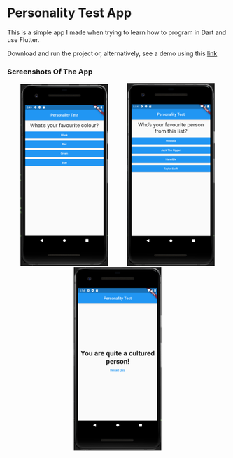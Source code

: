# Personality Test App

This is a simple app I made when trying to learn how to program in Dart and use Flutter. 

Download and run the project or, alternatively, see a demo using this [link](https://drive.google.com/file/d/1oA2hKEMeoPsVXLLSxSiB61K3t7Rc9ah7/view?usp=sharing)

### Screenshots Of The App

<p align="middle">
  <img src="https://github.com/MustafaKhan670093/Personality-Test-App/blob/master/Flutter%20App%20-%201.png" width="200" hspace="20">
  <img src="https://github.com/MustafaKhan670093/Personality-Test-App/blob/master/Flutter%20App%20-%202.png" width="200" hspace="20"> 
  <img src="https://github.com/MustafaKhan670093/Personality-Test-App/blob/master/Flutter%20App%20-%203.png" width="200" hspace="20">
</p>
